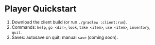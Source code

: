 # Player Quickstart
1. Download the client build (or run `./gradlew :client:run`).
2. Commands: `help`, `go <dir>`, `look`, `take <item>`, `use <item>`, `inventory`, `quit`.
3. Saves: autosave on quit; manual `save` (coming soon).
